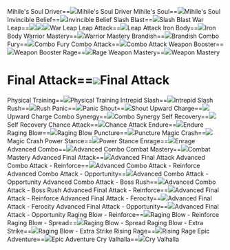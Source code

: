 Mihile's Soul Driver==<img src="upload/mxd/Hero/Skill Mihile's Soul Driver.png"/>Mihile's Soul Driver
Mihile's Soul==<img src="upload/mxd/Hero/Skill Mihile's Soul.png"/>Mihile's Soul
Invincible Belief==<img src="upload/mxd/Hero/Skill Invincible Belief.png"/>Invincible Belief
Slash Blast==<img src="upload/mxd/Hero/Skill Slash Blast.png"/>Slash Blast
War Leap==<img src="upload/mxd/Hero/Skill War Leap (Swordman and Page).png"/><img src="upload/mxd/Hero/Skill War Leap (Fighter).png"/><img src="upload/mxd/Hero/Skill War Leap (Spearman).png"/>War Leap
Leap Attack==<img src="upload/mxd/Hero/Skill Leap Attack.png"/>Leap Attack
Iron Body==<img src="upload/mxd/Hero/Skill Iron Body.png"/>Iron Body
Warrior Mastery==<img src="upload/mxd/Hero/Skill Warrior Mastery.png"/>Warrior Mastery
Brandish==<img src="upload/mxd/Hero/Skill Brandish.png"/>Brandish
Combo Fury==<img src="upload/mxd/Hero/Skill Combo Fury.png"/>Combo Fury
Combo Attack==<img src="upload/mxd/Hero/Skill Combo Attack.png"/>Combo Attack
Weapon Booster==<img src="upload/mxd/Hero/Skill Weapon Booster.png"/>Weapon Booster
Rage==<img src="upload/mxd/Hero/Skill Rage.png"/>Rage
Weapon Mastery==<img src="upload/mxd/Hero/Skill Weapon Mastery.png"/>Weapon Mastery
# Final Attack==<img src="upload/mxd/Hero/Skill Final Attack.png"/>Final Attack
Physical Training==<img src="upload/mxd/Hero/Skill Physical Training.png"/>Physical Training
Intrepid Slash==<img src="upload/mxd/Hero/Skill Intrepid Slash.png"/>Intrepid Slash
Rush==<img src="upload/mxd/Hero/Skill Rush (Crusader).png"/>Rush
Panic==<img src="upload/mxd/Hero/Skill Panic.png"/>Panic
Shout==<img src="upload/mxd/Hero/Skill Shout.png"/>Shout
Upward Charge==<img src="upload/mxd/Hero/Skill Upward Charge (Crusader).png"/>Upward Charge
Combo Synergy==<img src="upload/mxd/Hero/Skill Combo Synergy.png"/>Combo Synergy
Self Recovery==<img src="upload/mxd/Hero/Skill Self Recovery (Crusader).png"/>Self Recovery
Chance Attack==<img src="upload/mxd/Hero/Skill Chance Attack.png"/>Chance Attack
Endure==<img src="upload/mxd/Hero/Skill Endure.png"/>Endure
Raging Blow==<img src="upload/mxd/Hero/Skill Raging Blow.png"/>Raging Blow
Puncture==<img src="upload/mxd/Hero/Skill Puncture.png"/>Puncture
Magic Crash==<img src="upload/mxd/Hero/Skill Magic Crash (Warrior).png"/>Magic Crash
Power Stance==<img src="upload/mxd/Hero/Skill Power Stance (Warrior).png"/>Power Stance
Enrage==<img src="upload/mxd/Hero/Skill Enrage.png"/>Enrage
Advanced Combo==<img src="upload/mxd/Hero/Skill Advanced Combo.png"/>Advanced Combo
Combat Mastery==<img src="upload/mxd/Hero/Skill Combat Mastery (Hero).png"/>Combat Mastery
Advanced Final Attack==<img src="upload/mxd/Hero/Skill Advanced Final Attack.png"/>Advanced Final Attack
Advanced Combo Attack \- Reinforce==<img src="upload/mxd/Hero/Skill Advanced Combo Attack - Reinforce.png"/>Advanced Combo Attack - Reinforce
Advanced Combo Attack \- Opportunity==<img src="upload/mxd/Hero/Skill Advanced Combo Attack - Opportunity.png"/>Advanced Combo Attack - Opportunity
Advanced Combo Attack \- Boss Rush==<img src="upload/mxd/Hero/Skill Advanced Combo Attack - Boss Rush.png"/>Advanced Combo Attack - Boss Rush
Advanced Final Attack \- Reinforce==<img src="upload/mxd/Hero/Skill Advanced Final Attack - Reinforce.png"/>Advanced Final Attack - Reinforce
Advanced Final Attack \- Ferocity==<img src="upload/mxd/Hero/Skill Advanced Final Attack - Ferocity.png"/>Advanced Final Attack - Ferocity
Advanced Final Attack \- Opportunity==<img src="upload/mxd/Hero/Skill Advanced Final Attack - Opportunity.png"/>Advanced Final Attack - Opportunity
Raging Blow \- Reinforce==<img src="upload/mxd/Hero/Skill Raging Blow - Reinforce.png"/>Raging Blow - Reinforce
Raging Blow \- Spread==<img src="upload/mxd/Hero/Skill Raging Blow - Spread.png"/>Raging Blow - Spread
Raging Blow \- Extra Strike==<img src="upload/mxd/Hero/Skill Raging Blow - Extra Strike.png"/>Raging Blow - Extra Strike
Rising Rage==<img src="upload/mxd/Hero/Skill Rising Rage.png"/>Rising Rage
Epic Adventure==<img src="upload/mxd/Hero/Skill Epic Adventure (Warrior).png"/>Epic Adventure
Cry Valhalla==<img src="upload/mxd/Hero/Skill Cry Valhalla.png"/>Cry Valhalla
